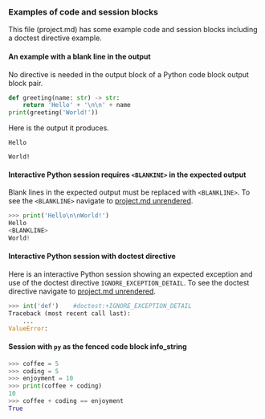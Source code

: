 ### Examples of code and session blocks

This file (project.md) has some example code and session blocks
including a doctest directive example.

#### An example with a blank line in the output

No <BLANKLINE> directive is needed in the output block of a Python
code block output block pair.
 
```python
def greeting(name: str) -> str:
    return 'Hello' + '\n\n' + name
print(greeting('World!'))
```

Here is the output it produces.
```
Hello

World!
```

#### Interactive Python session requires `<BLANKINE>` in the expected output 

Blank lines in the expected output must be replaced with `<BLANKLINE>`.
To see the `<BLANKLINE>` navigate to [project.md unrendered][1]. 


```py
>>> print('Hello\n\nWorld!')
Hello
<BLANKLINE>
World!
```

#### Interactive Python session with doctest directive 

Here is an interactive Python session showing an
expected exception and use of the doctest directive
`IGNORE_EXCEPTION_DETAIL`.
To see the doctest directive navigate to [project.md unrendered][1]. 


```py
>>> int('def')    #doctest:+IGNORE_EXCEPTION_DETAIL   
Traceback (most recent call last):
    ...
ValueError:
```

#### Session with `py` as the fenced code block info_string

```py
>>> coffee = 5
>>> coding = 5
>>> enjoyment = 10
>>> print(coffee + coding)
10
>>> coffee + coding == enjoyment
True
```

[1]: https://raw.githubusercontent.com/tmarktaylor/phmdoctest/master/project.md
